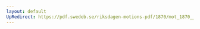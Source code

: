 ```yaml
---
layout: default
UpRedirect: https://pdf.swedeb.se/riksdagen-motions-pdf/1870/mot_1870__ak__00042.pdf
---
```

